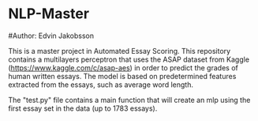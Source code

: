 # NLP-Master
#Author: Edvin Jakobsson


This is a master project in Automated Essay Scoring. This repository contains a multilayers perceptron that uses the ASAP dataset from Kaggle (https://www.kaggle.com/c/asap-aes) in order to predict the grades of human written essays. The model is based on predetermined features extracted from the essays, such as average word length.

The "test.py" file contains a main function that will create an mlp using the first essay set in the data (up to 1783 essays).

